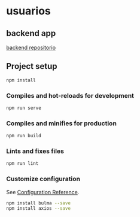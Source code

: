 # usuarios

## backend app

[backend repositorio](https://github.com/artodeschini/UserApiRestNode)

## Project setup

```bash
npm install
```

### Compiles and hot-reloads for development

```bash
npm run serve
```

### Compiles and minifies for production

```bash
npm run build
```

### Lints and fixes files

```bash
npm run lint
```

### Customize configuration

See [Configuration Reference](https://cli.vuejs.org/config/).

```bash
npm install bulma --save
npm install axios --save
```
